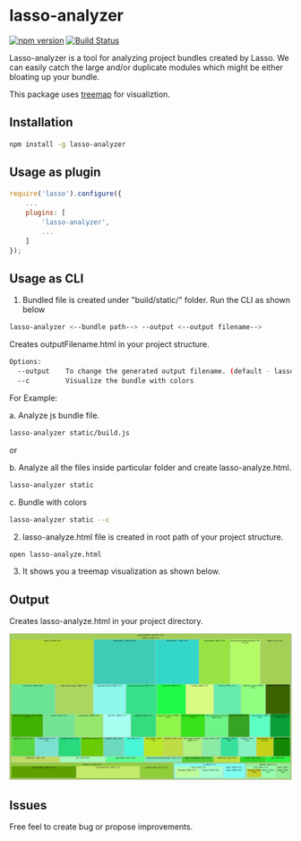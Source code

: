 # lasso-analyzer

[![npm version](https://badge.fury.io/js/lasso-analyzer.svg)](https://badge.fury.io/js/lasso-analyzer)
[![Build Status](https://travis-ci.org/pajaydev/lasso-analyzer.svg?branch=master)](https://travis-ci.org/pajaydev/lasso-analyzer)

Lasso-analyzer is a tool for analyzing project bundles created by Lasso. We can easily catch the large and/or duplicate modules which might be either bloating up
your bundle.

This package uses [treemap](#https://github.com/evmar/webtreemap) for visualiztion.
## Installation ##

``` bash
npm install -g lasso-analyzer
```
## Usage as plugin ##

```js
require('lasso').configure({
    ...
    plugins: [
        'lasso-analyzer',
        ...
    ]
});
```

## Usage as CLI ##

1. Bundled file is created under "build/static/" folder. Run the CLI as shown below

```bash
lasso-analyzer <--bundle path--> --output <--output filename-->
```
Creates outputFilename.html in your project structure.

```bash
Options:
  --output    To change the generated output filename. (default - lasso-analyze.html)
  --c         Visualize the bundle with colors 
```

For Example:

a. Analyze js bundle file.
``` bash
lasso-analyzer static/build.js
```
or

b. Analyze all the files inside particular folder and create lasso-analyze.html.

``` bash
lasso-analyzer static
```

c. Bundle with colors

```bash
lasso-analyzer static --c
```

2. lasso-analyze.html file is created in root path of your project structure.

``` bash
open lasso-analyze.html
```

3. It shows you a treemap visualization as shown below.

## Output

Creates lasso-analyze.html in your project directory.

<p align="center">
    <img alt="lasso-analyzer" src="https://raw.githubusercontent.com/ajay2507/lasso-analyzer/master/example/demo.png" width="512">
</p>

## Issues ##
Free feel to create bug or propose improvements.

 
